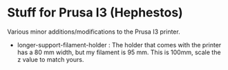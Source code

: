 # Stuff for Prusa I3 (Hephestos)

Various minor additions/modifications to the Prusa I3 printer.

- longer-support-filament-holder : The holder that comes with the printer has a 80 mm width, but my filament is 95 mm. This is 100mm, scale the z value to match yours.
